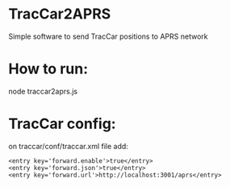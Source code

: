 # TracCar2APRS
Simple software to send TracCar positions to APRS network


# How to run:
node traccar2aprs.js

# TracCar config:
on traccar/conf/traccar.xml file add:
```
<entry key='forward.enable'>true</entry>
<entry key='forward.json'>true</entry>
<entry key='forward.url'>http://localhost:3001/aprs</entry>
```
